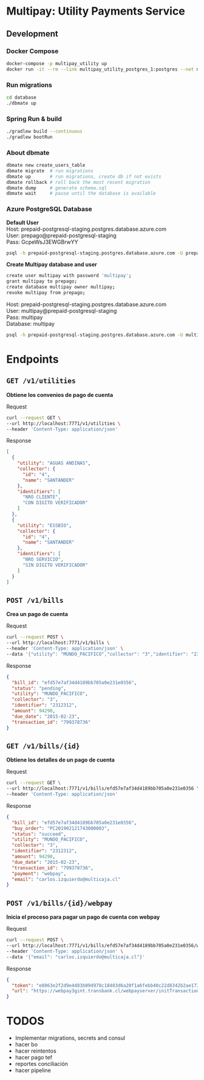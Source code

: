 # Multipay: Utility Payments Service

## Development

### Docker Compose
```bash
docker-compose -p multipay_utility up
docker run -it --rm --link multipay_utility_postgres_1:postgres --net multipay_utility_default postgres:11-alpine psql -h postgres -U multipay
```

### Run migrations
```bash
cd database
./dbmate up
```

### Spring Run & build
```bash
./gradlew build --continuous
./gradlew bootRun
```

### About **dbmate**
```bash
dbmate new create_users_table
dbmate migrate  # run migrations
dbmate up       # run migrations, create db if not exists
dbmate rollback # roll back the most recent migration
dbmate dump     # generate schema.sql
dbmate wait     # pause until the database is available
```

### Azure PostgreSQL Database
**Default User**  
Host: prepaid-postgresql-staging.postgres.database.azure.com  
User: prepago@prepaid-postgresql-staging  
Pass: GcpeWsJ3EWGBrwYY  
```bash
psql -h prepaid-postgresql-staging.postgres.database.azure.com -U prepago@prepaid-postgresql-staging -d postgres
```
**Create Multipay database and user**  
```bash
create user multipay with password 'multipay';
grant multipay to prepago;
create database multipay owner multipay;
revoke multipay from prepago;
```
Host: prepaid-postgresql-staging.postgres.database.azure.com  
User: multipay@prepaid-postgresql-staging  
Pass: multipay  
Database: multipay
```bash
psql -h prepaid-postgresql-staging.postgres.database.azure.com -U multipay@prepaid-postgresql-staging -d multipay
```

# Endpoints

## `GET /v1/utilities`
**Obtiene los convenios de pago de cuenta**

Request
```bash
curl --request GET \
--url http://localhost:7771/v1/utilities \
--header 'Content-Type: application/json'
```

Response
```json
[
  {
    "utility": "AGUAS ANDINAS",
    "collector": {
      "id": "4",
      "name": "SANTANDER"
    },
    "identifiers": [
      "NRO CLIENTE",
      "CON DIGITO VERIFICADOR"
    ]
  },
  {
    "utility": "ESSBIO",
    "collector": {
      "id": "4",
      "name": "SANTANDER"
    },
    "identifiers": [
      "NRO SERVICIO",
      "SIN DIGITO VERIFICADOR"
    ]
  }
]
```

## `POST /v1/bills`
**Crea un pago de cuenta**

Request
```bash
curl --request POST \
--url http://localhost:7771/v1/bills \
--header 'Content-Type: application/json' \
--data '{"utility": "MUNDO_PACIFICO","collector": "3","identifier": "2312312"}'
```
Response
```json
{
  "bill_id": "efd57e7af34d4189bb705a0e231e0356",
  "status": "pending",
  "utility": "MUNDO_PACIFICO",
  "collector": "3",
  "identifier": "2312312",
  "amount": 94290,
  "due_date": "2015-02-23",
  "transaction_id": "799378736"
}
```

## `GET /v1/bills/{id}`
**Obtiene los detalles de un pago de cuenta**

Request
```bash
curl --request GET \
--url http://localhost:7771/v1/bills/efd57e7af34d4189bb705a0e231e0356 \
--header 'Content-Type: application/json'
```
Response
```json
{
  "bill_id": "efd57e7af34d4189bb705a0e231e0356",
  "buy_order": "PC201902121743000003",
  "status": "succeed",
  "utility": "MUNDO_PACIFICO",
  "collector": "3",
  "identifier": "2312312",
  "amount": 94290,
  "due_date": "2015-02-23",
  "transaction_id": "799378736",
  "payment": "webpay",
  "email": "carlos.izquierdo@multicaja.cl"
}
```

## `POST /v1/bills/{id}/webpay`
**Inicia el proceso para pagar un pago de cuenta con webpay**

Request
```bash
curl --request POST \
--url http://localhost:7771/v1/bills/efd57e7af34d4189bb705a0e231e0356/webpay \
--header 'Content-Type: application/json' \
--data '{"email": "carlos.izquierdo@multicaja.cl"}'
```
Response
```json
{
  "token": "e8863e2f2d9e4d83b09d978c18403d6a20f1a6febb40c22d8342b2ae173f1d5b",
  "url": "https://webpay3gint.transbank.cl/webpayserver/initTransaction"
}
```

# TODOS
- Implementar migrations, secrets and consul
- hacer bo
- hacer reintentos
- hacer pago tef
- reportes conciliación
- hacer pipeline
